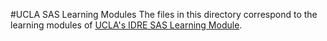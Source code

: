 #UCLA SAS Learning Modules
The files in this directory correspond to the learning modules of [UCLA's IDRE SAS Learning Module](http://www.ats.ucla.edu/stat/sas/modules/default.htm).